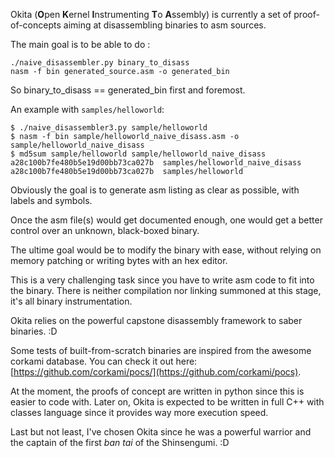 Okita (**O**pen **K**ernel **I**nstrumenting **T**o **A**ssembly) is currently a set of proof-of-concepts aiming at disassembling binaries to asm sources.

The main goal is to be able to do :

```
./naive_disassembler.py binary_to_disass
nasm -f bin generated_source.asm -o generated_bin
```

So binary_to_disass == generated_bin first and foremost.

An example with `samples/helloworld`:

```
$ ./naive_disassembler3.py sample/helloworld
$ nasm -f bin sample/helloworld_naive_disass.asm -o sample/helloworld_naive_disass
$ md5sum sample/helloworld sample/helloworld_naive_disass
a28c100b7fe480b5e19d00bb73ca027b  samples/helloworld_naive_disass
a28c100b7fe480b5e19d00bb73ca027b  samples/helloworld
```

Obviously the goal is to generate asm listing as clear as possible, with labels and symbols.

Once the asm file(s) would get documented enough, one would get a better control over an unknown, black-boxed binary.

The ultime goal would be to modify the binary with ease, without relying on memory patching or writing bytes with an hex editor.

This is a very challenging task since you have to write asm code to fit into the binary. There is neither compilation nor linking summoned at this stage,
it's all binary instrumentation.

Okita relies on the powerful capstone disassembly framework to saber binaries. :D

Some tests of built-from-scratch binaries are inspired from the awesome corkami database. You can check it out here: [https://github.com/corkami/pocs/](https://github.com/corkami/pocs).

At the moment, the proofs of concept are written in python since this is easier to code with.
Later on, Okita is expected to be written in full C++ with classes language since it provides way more execution speed.


Last but not least, I've chosen Okita since he was a powerful warrior and the captain of the first *ban tai* of the Shinsengumi. :D
